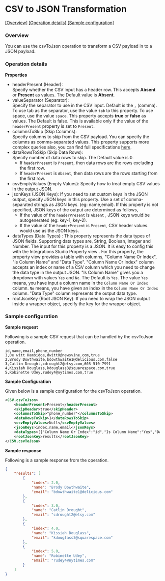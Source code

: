 # CSV to JSON Transformation

[[Overview]](#overview)  [[Operation details]](#operation-details)  [[Sample configuration]](#sample-configuration)

### Overview 

You can use the csvToJson operation to transform a CSV payload in to a JSON payload.

### Operation details

**Properties**
* headerPresent (Header):   
Specify whether the CSV input has a header row. This accepts **Absent** or **Present** as values. The Default value
 is **Absent**.   
* valueSeparator (Separator):   
Specify the separator to use in the CSV input. Default is the `,` (comma).  To use tab as the separator, use the
  value `tab` to this property. To use space, use the value `space`. 
This property accepts **true** or **false** as values. The Default is false. This is available only if the value of
 the `headerPresent` property is set to `Present`.
* columnsToSkip (Skip Columns):   
Specify columns to skip from the CSV payload. You can specify the columns as comma-separated values. This property
 supports more complex queries also, you can find full specifications [here](column_skipper_query.md).
* dataRowsToSkip (Skip Data Rows):   
Specify number of data rows to skip. The Default value is 0.   
  * If `headerPresent` is `Present`, then data rows are the rows excluding the first row.   
  * If `headerPresent` is `Absent`, then data rows are the rows starting from the first row.
* csvEmptyValues (Empty Values):
Specify how to treat empty CSV values in the output JSON.
* jsonKeys (JSON Keys): 
If you need to set custom keys in the JSON output, specify JSON keys in this property. Use a set of comma-separated
 strings as JSON keys. (eg: name,email).
If this property is not specified, JSON keys of the output are determined as follows,
    * If the value of the `headerPresent` is `Absent` , JSON keys would be autogenerated (eg: key-1, key-2).
    * If the value of the `headerPresent` is `Present`, CSV header values would use as the JSON keys.
* dataTypes (Data Types) : 
This property represents the data types of JSON fields. Supporting data types are, String, Boolean, Integer and
 Number. The input for this property is a JSON. It is easy to config this with the Integrations Studio Property view
 . For this property, the property view provides a table with columns, "Column Name Or Index", "Is Column Name" and
  "Data Type". "Column Name Or Index" column accepts an index or name of a CSV column which you need to change the
   data type in the output JSON. "Is Column Name" gives you a dropdown with values `Yes` and `No`. The Default is
    `Yes`. The value `Yes` means, you have input a column name in the `Column Name Or Index` column. `No` means, you
     have given an index in the `Column Name Or Index` column. "Data Type" column represents the output data type.
* rootJsonKey (Root JSON Key):
If you need to wrap the JSON output inside a wrapper object, specify the key for the wrapper object.


### Sample configuration

**Sample request**

Following is a sample CSV request that can be handled by the csvToJson operation.

```text
id,name,email,phone_number
1,De witt Hambidge,dwitt0@newsvine.com,true
2,Brody Dowthwaite,bdowthwaite1@delicious.com,false
3,Catlin Drought,cdrought2@etsy.com,608-510-7991
4,Kissiah Douglass,kdouglass3@squarespace.com,true
5,Robinette Udey,rudey4@nytimes.com,true
```
**Sample Configuration**

Given below is a sample configuration for the csvToJson operation.
```xml
<CSV.csvToJson>
    <headerPresent>Present</headerPresent>
    <skipHeader>true</skipHeader>
    <columnsToSkip>"phone_number"</columnsToSkip>
    <dataRowsToSkip>1</dataRowsToSkip>
    <csvEmptyValues>Null</csvEmptyValues>
    <jsonKeys>index,name,email</jsonKeys>
    <dataTypes>[{"Column Name Or Index":"id","Is Column Name":"Yes","Data Type":"Number"},{"Column Name Or Index":"2","Is Column Name":"No","Data Type":"String"}]</dataTypes>
    <rootJsonKey>results</rootJsonKey>
</CSV.csvToJson>
```
**Sample response**

Following is a sample response from the operation.

```json
{
    "results": [
        {
            "index": 2.0,
            "name": "Brody Dowthwaite",
            "email": "bdowthwaite1@delicious.com"
        },
        {
            "index": 3.0,
            "name": "Catlin Drought",
            "email": "cdrought2@etsy.com"
        },
        {
            "index": 4.0,
            "name": "Kissiah Douglass",
            "email": "kdouglass3@squarespace.com"
        },
        {
            "index": 5.0,
            "name": "Robinette Udey",
            "email": "rudey4@nytimes.com"
        }
    ]
}
```
